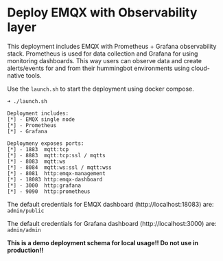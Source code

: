 # Deploy EMQX with Observability layer

This deployment includes EMQX with Prometheus + Grafana observability stack.
Prometheus is used for data collection and Grafana for using monitoring
dashboards. This way users can observe data and create alerts/events for and
from their hummingbot environments using cloud-native tools.

Use the `launch.sh` to start the deployment using docker compose.

```
➜ ./launch.sh

Deployment includes:
[*] - EMQX single node
[*] - Prometheus
[*] - Grafana

Deploymeny exposes ports:
[*] - 1883  mqtt:tcp
[*] - 8883  mqtt:tcp:ssl / mqtts
[*] - 8083  mqtt:ws
[*] - 8084  mqtt:ws:ssl / mqtt:wss
[*] - 8081  http:emqx-management
[*] - 18083 http:emqx-dashboard
[*] - 3000  http:grafana
[*] - 9090  http:prometheus
```

The default credentials for EMQX dashboard (http://localhost:18083) are: `admin/public`

The default credentials for Grafana dashboard (http://localhost:3000) are: `admin/admin`

**This is a demo deployment schema for local usage!! Do not use in
production!!**
